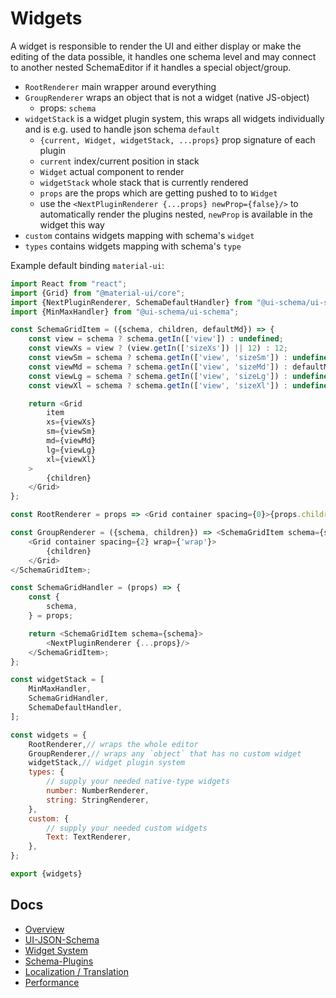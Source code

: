 # Widgets

A widget is responsible to render the UI and either display or make the editing of the data possible, it handles one schema level and may connect to another nested SchemaEditor if it handles a special object/group.

- `RootRenderer` main wrapper around everything
- `GroupRenderer` wraps an object that is not a widget (native JS-object)
    - props: `schema`
- `widgetStack` is a widget plugin system, this wraps all widgets individually and is e.g. used to handle json schema `default`
    - `{current, Widget, widgetStack, ...props}` prop signature of each plugin
    - `current` index/current position in stack
    - `Widget` actual component to render
    - `widgetStack` whole stack that is currently rendered
    - `props` are the props which are getting pushed to to `Widget`
    - use the `<NextPluginRenderer {...props} newProp={false}/>` to automatically render the plugins nested, `newProp` is available in the widget this way
- `custom` contains widgets mapping with schema's `widget`
- `types` contains widgets mapping with schema's `type`
    
Example default binding `material-ui`:

```js
import React from "react";
import {Grid} from "@material-ui/core";
import {NextPluginRenderer, SchemaDefaultHandler} from "@ui-schema/ui-schema";
import {MinMaxHandler} from "@ui-schema/ui-schema";

const SchemaGridItem = ({schema, children, defaultMd}) => {
    const view = schema ? schema.getIn(['view']) : undefined;
    const viewXs = view ? (view.getIn(['sizeXs']) || 12) : 12;
    const viewSm = schema ? schema.getIn(['view', 'sizeSm']) : undefined;
    const viewMd = schema ? schema.getIn(['view', 'sizeMd']) : defaultMd;
    const viewLg = schema ? schema.getIn(['view', 'sizeLg']) : undefined;
    const viewXl = schema ? schema.getIn(['view', 'sizeXl']) : undefined;

    return <Grid
        item
        xs={viewXs}
        sm={viewSm}
        md={viewMd}
        lg={viewLg}
        xl={viewXl}
    >
        {children}
    </Grid>
};

const RootRenderer = props => <Grid container spacing={0}>{props.children}</Grid>;

const GroupRenderer = ({schema, children}) => <SchemaGridItem schema={schema}>
    <Grid container spacing={2} wrap={'wrap'}>
        {children}
    </Grid>
</SchemaGridItem>;

const SchemaGridHandler = (props) => {
    const {
        schema,
    } = props;

    return <SchemaGridItem schema={schema}>
        <NextPluginRenderer {...props}/>
    </SchemaGridItem>;
};

const widgetStack = [
    MinMaxHandler,
    SchemaGridHandler,
    SchemaDefaultHandler,
];

const widgets = {
    RootRenderer,// wraps the whole editor
    GroupRenderer,// wraps any `object` that has no custom widget
    widgetStack,// widget plugin system
    types: {
        // supply your needed native-type widgets
        number: NumberRenderer,
        string: StringRenderer,
    },
    custom: {
        // supply your needed custom widgets
        Text: TextRenderer,
    },
};

export {widgets}
```

## Docs

- [Overview](../../README.md)
- [UI-JSON-Schema](./Schema.md)
- [Widget System](./Widgets.md)
- [Schema-Plugins](./SchemaPlugins.md)
- [Localization / Translation](./Localization.md)
- [Performance](./Performance.md)
